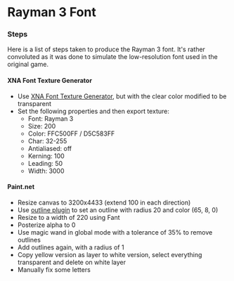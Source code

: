 # Rayman 3 Font

### Steps
Here is a list of steps taken to produce the Rayman 3 font. It's rather convoluted as it was done to simulate the low-resolution font used in the original game.

#### XNA Font Texture Generator
- Use [XNA Font Texture Generator](https://github.com/yariker/xfontgen), but with the clear color modified to be transparent
- Set the following properties and then export texture:
    - Font: Rayman 3
	- Size: 200
	- Color: FFC500FF / D5C583FF
	- Char: 32-255
	- Antialiased: off
	- Kerning: 100
	- Leading: 50
	- Width: 3000

#### Paint.net
- Resize canvas to 3200x4433 (extend 100 in each direction)
- Use [outline plugin](https://forums.getpaint.net/topic/118140-mccreerys-plugins-texture-tools-color-ramp-outline-and-erode-april-23-2021/) to set an outline with radius 20 and color (65, 8, 0)
- Resize to a width of 220 using Fant
- Posterize alpha to 0
- Use magic wand in global mode with a tolerance of 35% to remove outlines
- Add outlines again, with a radius of 1
- Copy yellow version as layer to white version, select everything transparent and delete on white layer
- Manually fix some letters
